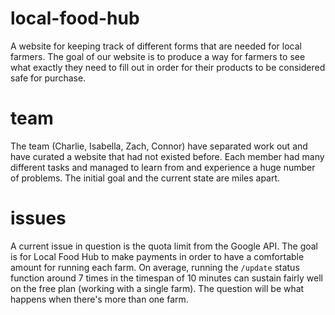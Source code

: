 # local-food-hub
A website for keeping track of different forms that are needed for local farmers. The goal of our website is to produce a way for farmers to see what exactly they need to fill out in order for their products to be considered safe for purchase.

# team
The team (Charlie, Isabella, Zach, Connor) have separated work out and have curated a website that had not existed before. Each member had many different tasks and managed to learn from and experience a huge number of problems. The initial goal and the current state are miles apart.

# issues
A current issue in question is the quota limit from the Google API. The goal is for Local Food Hub to make payments in order to have a comfortable amount for running each farm. On average, running the `/update` status function around 7 times in the timespan of 10 minutes can sustain fairly well on the free plan (working with a single farm). The question will be what happens when there's more than one farm.
